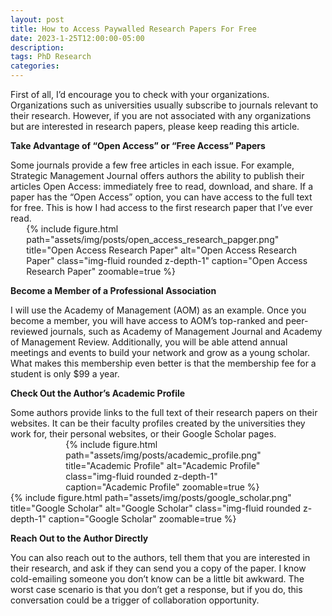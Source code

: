 ```yaml
---
layout: post
title: How to Access Paywalled Research Papers For Free
date: 2023-1-25T12:00:00-05:00
description:
tags: PhD Research
categories:
---
```


First of all, I’d encourage you to check with your organizations. Organizations such as universities usually subscribe to journals relevant to their research. However, if you are not associated with any organizations but are interested in research papers, please keep reading this article.

<p style="font-weight: bold;">Take Advantage of “Open Access” or “Free Access” Papers</p>
Some journals provide a few free articles in each issue. For example, Strategic Management Journal offers authors the ability to publish their articles Open Access: immediately free to read, download, and share. If a paper has the “Open Access” option, you can have access to the full text for free. This is how I had access to the first research paper that I’ve ever read.
<div style="margin-left: auto; margin-right: auto; width: 90%;">
{% include figure.html path="assets/img/posts/open_access_research_papger.png" title="Open Access Research Paper" alt="Open Access Research Paper" class="img-fluid rounded z-depth-1" caption="Open Access Research Paper" zoomable=true %}
</div>

<p style="font-weight: bold;">Become a Member of a Professional Association</p>
I will use the Academy of Management (AOM) as an example. Once you become a member, you will have access to AOM’s top-ranked and peer-reviewed journals, such as Academy of Management Journal and Academy of Management Review. Additionally, you will be able attend annual meetings and events to build your network and grow as a young scholar. What makes this membership even better is that the membership fee for a student is only $99 a year.

<p style="font-weight: bold;">Check Out the Author’s Academic Profile</p>
Some authors provide links to the full text of their research papers on their websites. It can be their faculty profiles created by the universities they work for, their personal websites, or their Google Scholar pages.
<div style="margin-left: auto; margin-right: auto; width: 65%;">
{% include figure.html path="assets/img/posts/academic_profile.png" title="Academic Profile" alt="Academic Profile" class="img-fluid rounded z-depth-1" caption="Academic Profile" zoomable=true %}
</div>
<div style="margin-left: auto; margin-right: auto; width: 100%;">
{% include figure.html path="assets/img/posts/google_scholar.png" title="Google Scholar" alt="Google Scholar" class="img-fluid rounded z-depth-1" caption="Google Scholar" zoomable=true %}
</div>

<p style="font-weight: bold;">Reach Out to the Author Directly</p>
You can also reach out to the authors, tell them that you are interested in their research, and ask if they can send you a copy of the paper. I know cold-emailing someone you don’t know can be a little bit awkward. The worst case scenario is that you don’t get a response, but if you do, this conversation could be a trigger of collaboration opportunity.
